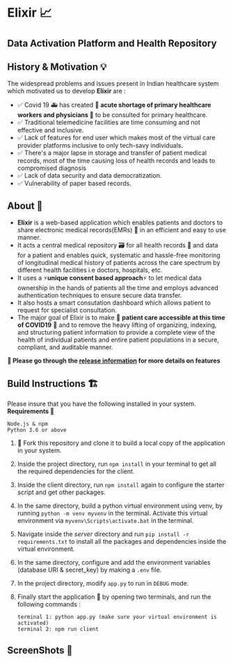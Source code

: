 # Elixir :chart_with_upwards_trend:
## Data Activation Platform and Health Repository 

## History & Motivation :bulb:
The widespread problems and issues present in Indian healthcare system which motivated us to develop **Elixir** are :   

 - :white_check_mark: Covid 19 :ambulance: has created **:rotating_light: acute shortage of primary healthcare workers and physicians :rotating_light:** to be consulted for primary healthcare. 
 - :white_check_mark: Traditional telemedicine facilities are time consuming and not effective and inclusive.
 - :white_check_mark: Lack of features for end user which makes most of the virtual care provider platforms inclusive to only tech-savy individuals.
 - :white_check_mark: There's a major lapse in storage and transfer of patient medical records, most of the time causing loss of health records and leads to compromised diagnosis
 - :white_check_mark: Lack of data security and data democratization.
 - :white_check_mark: Vulnerability of paper based records. 

    
## About :rocket:
- **Elixir** is a web-based application which enables patients and doctors to share electronic medical records(EMRs) :memo: in an efficient and easy to use manner. 
- It acts a central medical repository :card_file_box: for all health records :page_facing_up: and data for a patient and enables quick, systematic and hassle-free monitoring of longitudinal medical history of patients across the care spectrum by different health facilities i.e doctors, hospitals, etc. 
- It uses a ⚡️**unique consent based approach**⚡️ to let medical data ownership in the hands of patients all the time and employs advanced authentication techniques to ensure secure data transfer. 
- It also hosts a smart consutation dashboard which allows patient to request for specialist consultation. 
- The major goal of Elixir is to make :rotating_light: **patient care accessible at this time of COVID19** :rotating_light: and to remove the heavy lifting of organizing, indexing, and structuring patient information to provide a complete view of the health of individual patients and entire patient populations in a secure, compliant, and auditable manner. 

**:pushpin: Please go through the [release information](https://github.com/purplepotion/Elixir/releases/tag/v1.0.0) for more details on features**

## Build Instructions :building_construction:
Please insure that you have the following installed in your system.   
**Requirements :memo:**

    Node.js & npm
    Python 3.6 or above
 
 1. :twisted_rightwards_arrows: Fork this repository and clone it to build a local copy of the application in your system.  
 2. Inside the project directory, run `npm install` in your terminal to get all the required dependencies for the client.
 3. Inside the client directory, run `npm install` again to configure the starter script and get other packages.
 4. In the same directory, build a python virtual environment using venv, by running `python -m venv myvenv` in the terminal. Activate this virtual environment via `myvenv\Scripts\activate.bat` in the terminal.
 5. Navigate inside the *server* directory and run `pip install -r requirements.txt` to install all the packages and dependencies inside the virtual environment.
 6. In the same directory, configure and add the environment variables (database URI & secret_key) by making a `.env` file.
 7. In the project directory, modify `app.py` to run in `DEBUG` mode.
 8. Finally start the application :rocket: by opening two terminals, and run the following commands :  
 
        terminal 1: python app.py (make sure your virtual environment is activated) 
        terminal 2: npm run client


## ScreenShots :camera_flash:
 
 



